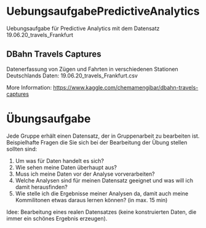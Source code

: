 # UebungsaufgabePredictiveAnalytics
Uebungsaufgabe für Predictive Analytics mit dem Datensatz 19.06.20_travels_Frankfurt

## DBahn Travels Captures
Datenerfassung von Zügen und Fahrten in verschiedenen Stationen Deutschlands
Daten: 19.06.20_travels_Frankfurt.csv

More Information:
https://www.kaggle.com/chemamengibar/dbahn-travels-captures

# Übungsaufgabe
Jede Gruppe erhält einen Datensatz, der in Gruppenarbeit zu bearbeiten ist.
Beispielhafte Fragen die Sie sich bei der Bearbeitung der Übung stellen sollten sind:
1. Um was für Daten handelt es sich?
2. Wie sehen meine Daten überhaupt aus?
3. Muss ich meine Daten vor der Analyse vorverarbeiten?
4. Welche Analysen sind für meinen Datensatz geeignet und was will ich damit herausfinden?
5. Wie stelle ich die Ergebnisse meiner Analysen da, damit auch meine Kommilitonen etwas daraus lernen können? (in max. 15 min)

Idee:
Bearbeitung eines realen Datensatzes (keine konstruierten Daten, die immer
ein schönes Ergebnis erzeugen).
